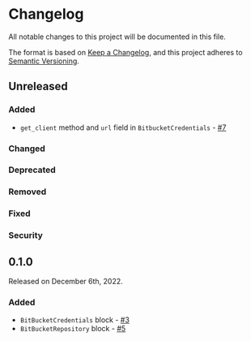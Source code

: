 # Changelog

All notable changes to this project will be documented in this file.

The format is based on [Keep a Changelog](https://keepachangelog.com/en/1.0.0/),
and this project adheres to [Semantic Versioning](https://semver.org/spec/v2.0.0.html).

## Unreleased

### Added
- `get_client` method and `url` field in `BitbucketCredentials` - [#7](https://github.com/PrefectHQ/prefect-bitbucket/pull/7/)

### Changed

### Deprecated

### Removed

### Fixed

### Security

## 0.1.0

Released on December 6th, 2022.

### Added
- `BitBucketCredentials` block - [#3](https://github.com/PrefectHQ/prefect-bitbucket/pull/3/)
- `BitBucketRepository` block - [#5](https://github.com/PrefectHQ/prefect-bitbucket/pull/5/)
